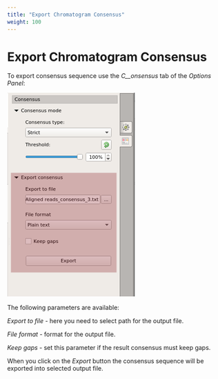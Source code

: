 ```yaml
---
title: "Export Chromatogram Consensus"
weight: 100
---
```



# Export Chromatogram Consensus

To export consensus sequence use the _C__onsensus_ tab of the _Options Panel_:


![](/images/65929774/65929775.png)

The following parameters are available:

_Export to file_ - here you need to select path for the output file.

_File format_ - format for the output file.

_Keep gaps -_ set this parameter if the result consensus must keep gaps.

When you click on the  _Export_ button the consensus sequence will be exported into selected output file.
